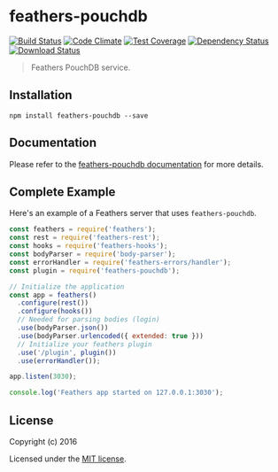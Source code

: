 # feathers-pouchdb

[![Build Status](https://travis-ci.org/himpun/feathers-pouchdb.png?branch=master)](https://travis-ci.org/himpun/feathers-pouchdb)
[![Code Climate](https://codeclimate.com/github/himpun/feathers-pouchdb/badges/gpa.svg)](https://codeclimate.com/github/himpun/feathers-pouchdb)
[![Test Coverage](https://codeclimate.com/github/himpun/feathers-pouchdb/badges/coverage.svg)](https://codeclimate.com/github/himpun/feathers-pouchdb/coverage)
[![Dependency Status](https://img.shields.io/david/himpun/feathers-pouchdb.svg?style=flat-square)](https://david-dm.org/himpun/feathers-pouchdb)
[![Download Status](https://img.shields.io/npm/dm/feathers-pouchdb.svg?style=flat-square)](https://www.npmjs.com/package/feathers-pouchdb)

> Feathers PouchDB service.

## Installation

```
npm install feathers-pouchdb --save
```

## Documentation

Please refer to the [feathers-pouchdb documentation](http://docs.feathersjs.com/) for more details.

## Complete Example

Here's an example of a Feathers server that uses `feathers-pouchdb`. 

```js
const feathers = require('feathers');
const rest = require('feathers-rest');
const hooks = require('feathers-hooks');
const bodyParser = require('body-parser');
const errorHandler = require('feathers-errors/handler');
const plugin = require('feathers-pouchdb');

// Initialize the application
const app = feathers()
  .configure(rest())
  .configure(hooks())
  // Needed for parsing bodies (login)
  .use(bodyParser.json())
  .use(bodyParser.urlencoded({ extended: true }))
  // Initialize your feathers plugin
  .use('/plugin', plugin())
  .use(errorHandler());

app.listen(3030);

console.log('Feathers app started on 127.0.0.1:3030');
```

## License

Copyright (c) 2016

Licensed under the [MIT license](LICENSE).
